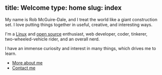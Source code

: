 title: Welcome
type: home
slug: index
---

My name is Rob McGuire-Dale, and I treat the world like a giant construction set. I love putting things together in useful, creative, and interesting ways. 

I'm a [Linux][linux] and [open source][opensource] enthusiast, web developer, coder, tinkerer, two-wheeled-vehicle rider, and an overall nerd. 

I have an immense curiosity and interest in many things, which drives me to learn.

 * [More about me](about.html)
 * [Contact me](contact.html)

[linux]:http://en.wikipedia.org/wiki/Linux
[opensource]:http://en.wikipedia.org/wiki/Open_source
